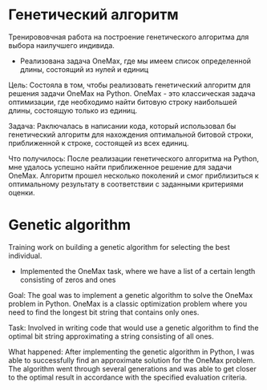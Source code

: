 # Генетический алгоритм
Тренирововчная работа на построение генетического алгоритма для выбора наилучшего индивида.
* Реализована задача OneMax, где мы имеем список определенной длины, состоящий из нулей и единиц

Цель: Cостояла в том, чтобы реализовать генетический алгоритм для решения задачи OneMax на Python. OneMax - это классическая задача оптимизации, где необходимо найти битовую строку наибольшей длины, состоящую только из единиц.

Задача: Pаключалась в написании кода, который использовал бы генетический алгоритм для нахождения оптимальной битовой строки, приближенной к строке, состоящей из всех единиц.

Что получилось: После реализации генетического алгоритма на Python, мне удалось успешно найти приближенное решение для задачи OneMax. Алгоритм прошел несколько поколений и смог приблизиться к оптимальному результату в соответствии с заданными критериями оценки.

# Genetic algorithm
Training work on building a genetic algorithm for selecting the best individual.
* Implemented the OneMax task, where we have a list of a certain length consisting of zeros and ones

Goal: The goal was to implement a genetic algorithm to solve the OneMax problem in Python. OneMax is a classic optimization problem where you need to find the longest bit string that contains only ones.

Task: Involved in writing code that would use a genetic algorithm to find the optimal bit string approximating a string consisting of all ones.

What happened: After implementing the genetic algorithm in Python, I was able to successfully find an approximate solution for the OneMax problem. The algorithm went through several generations and was able to get closer to the optimal result in accordance with the specified evaluation criteria.
